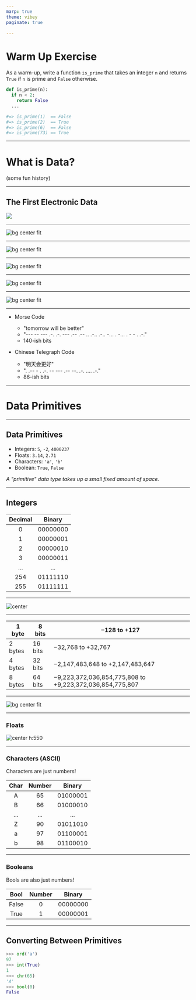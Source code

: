 ```yaml
---
marp: true
theme: vibey
paginate: true

---
```


<!-- _class lead -->

# Warm Up Exercise

As a warm-up, write a function `is_prime` that takes an integer `n` and returns `True` if `n` is prime and `False` otherwise.

```py
def is_prime(n):
  if n < 2:
    return False
  ...

#=> is_prime(1)  == False
#=> is_prime(2)  == True
#=> is_prime(6)  == False
#=> is_prime(73) == True
```


---

<!-- _class: lead invert -->
<!-- header: What is Data -->

<!-- _class: lead -->

# What is Data?
(some fun history)

---

<!-- _class: lead -->

## The First Electronic Data

![](./img/morse_code_table.png)


---

<!-- _class: lead -->

![bg center fit](./img/morse_code_diagram.png)

---
<!-- _class: lead -->


![bg center fit](./img/baudot_diagram.png)

---

![bg center fit](./img/vs_diagram.png)

---

![bg center fit](./img/cd_diagram.jpg)

---

![bg center fit](./img/chinese_telegraph_code.jpg)

---

* Morse Code
  - "tomorrow will be better"
  - "--- -- --- .-. .-. --- .-- .-- .. .-.. .-.. -... . -... . - - . .-."
  - 140-ish bits

* Chinese Telegraph Code
  - "明天会更好"
  - ". .-- - . .-. -- --- .-- --. .-. .... .-."
  - 86-ish bits

---

<!-- _class: lead invert -->
<!-- header: Data Primitives -->

# Data Primitives

---


## Data Primitives

- Integers: `5`, `-2`, `4000237`
- Floats: `3.14`, `2.71`
- Characters: `'a'`, `'b'`
- Boolean: `True`, `False`

*A "primitive" data type takes up a small fixed amount of space.*

---

## Integers

| Decimal |  Binary    |
|:-------:|:----------:|
|    0    |  00000000  |
|    1    |  00000001  |
|    2    |  00000010  |
|    3    |  00000011  |
|   ...   |  ...       |
|   254   |  01111110  |
|   255   |  01111111  |

---

![center](./img/twos_complement.png)

---

| 1 byte  | 8 bits  | −128 to +127                                             |
|---------|---------|----------------------------------------------------------|
| 2 bytes | 16 bits | −32,768 to +32,767                                       |
| 4 bytes | 32 bits | −2,147,483,648 to +2,147,483,647                         |
| 8 bytes | 64 bits | −9,223,372,036,854,775,808 to +9,223,372,036,854,775,807 |

---

![bg center fit](./img/2038_problem.gif)

---
### Floats

![center h:550](./img/floating_point_binary.jpg)

---

### Characters (ASCII)
Characters are just numbers!

| Char   | Number | Binary   |
|:------:|:------:|:--------:|
|    A   |   65   | 01000001 |
|    B   |   66   | 01000010 |
|   ...  |  ...   |  ...     |
|    Z   |   90   | 01011010 |
|    a   |   97   | 01100001 |
|    b   |   98   | 01100010 |

---

### Booleans
Bools are also just numbers!

| Bool   | Number | Binary   |
|:------:|:------:|:--------:|
| False  |   0    | 00000000 |
| True   |   1    | 00000001 |

---

## Converting Between Primitives

```py
>>> ord('a')
97
>>> int(True)
1
>>> chr(65)
'A'
>>> bool(0)
False
```